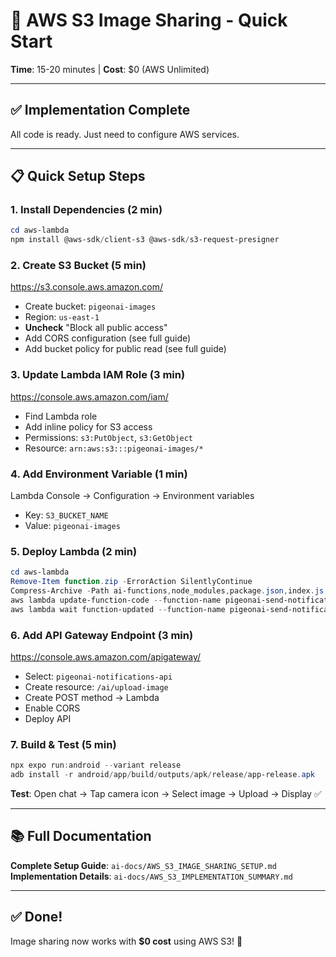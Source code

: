 # 🚀 AWS S3 Image Sharing - Quick Start

**Time**: 15-20 minutes | **Cost**: $0 (AWS Unlimited)

---

## ✅ Implementation Complete

All code is ready. Just need to configure AWS services.

---

## 📋 Quick Setup Steps

### 1. Install Dependencies (2 min)

```powershell
cd aws-lambda
npm install @aws-sdk/client-s3 @aws-sdk/s3-request-presigner
```

### 2. Create S3 Bucket (5 min)

https://s3.console.aws.amazon.com/

- Create bucket: `pigeonai-images`
- Region: `us-east-1`
- **Uncheck** "Block all public access"
- Add CORS configuration (see full guide)
- Add bucket policy for public read (see full guide)

### 3. Update Lambda IAM Role (3 min)

https://console.aws.amazon.com/iam/

- Find Lambda role
- Add inline policy for S3 access
- Permissions: `s3:PutObject`, `s3:GetObject`
- Resource: `arn:aws:s3:::pigeonai-images/*`

### 4. Add Environment Variable (1 min)

Lambda Console → Configuration → Environment variables

- Key: `S3_BUCKET_NAME`
- Value: `pigeonai-images`

### 5. Deploy Lambda (2 min)

```powershell
cd aws-lambda
Remove-Item function.zip -ErrorAction SilentlyContinue
Compress-Archive -Path ai-functions,node_modules,package.json,index.js,serviceAccountKey.json -DestinationPath function.zip -Force
aws lambda update-function-code --function-name pigeonai-send-notification --zip-file fileb://function.zip --region us-east-1
aws lambda wait function-updated --function-name pigeonai-send-notification --region us-east-1
```

### 6. Add API Gateway Endpoint (3 min)

https://console.aws.amazon.com/apigateway/

- Select: `pigeonai-notifications-api`
- Create resource: `/ai/upload-image`
- Create POST method → Lambda
- Enable CORS
- Deploy API

### 7. Build & Test (5 min)

```powershell
npx expo run:android --variant release
adb install -r android/app/build/outputs/apk/release/app-release.apk
```

**Test**: Open chat → Tap camera icon → Select image → Upload → Display ✅

---

## 📚 Full Documentation

**Complete Setup Guide**: `ai-docs/AWS_S3_IMAGE_SHARING_SETUP.md`  
**Implementation Details**: `ai-docs/AWS_S3_IMPLEMENTATION_SUMMARY.md`

---

## ✅ Done!

Image sharing now works with **$0 cost** using AWS S3! 🎉


